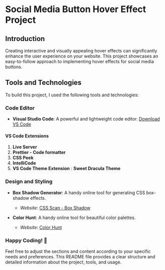 # Social Media Button Hover Effect Project

## Introduction

Creating interactive and visually appealing hover effects can significantly enhance the user experience on your website. This project showcases an easy-to-follow approach to implementing hover effects for social media buttons.

## Tools and Technologies

To build this project, I used the following tools and technologies:

### Code Editor

- **Visual Studio Code**: A powerful and lightweight code editor. [Download VS Code](https://code.visualstudio.com/)

#### VS Code Extensions

1. **Live Server**
2. **Prettier - Code formatter**
3. **CSS Peek**
4. **IntelliCode**
5. **VS Code Theme Extension** : **Sweet Dracula Theme**

### Design and Styling

- **Box Shadow Generator**: A handy online tool for generating CSS box-shadow effects.

  - _Website_: [CSS Scan - Box Shadow](https://getcssscan.com/css-box-shadow-examples)

- **Color Hunt**: A handy online tool for beautiful color palettes.
  - _Website_: [Color Hunt](https://colorhunt.co/palettes)

### Happy Coding! 🚀

Feel free to adjust the sections and content according to your specific needs and preferences. This README file provides a clear structure and detailed information about the project, tools, and usage.
